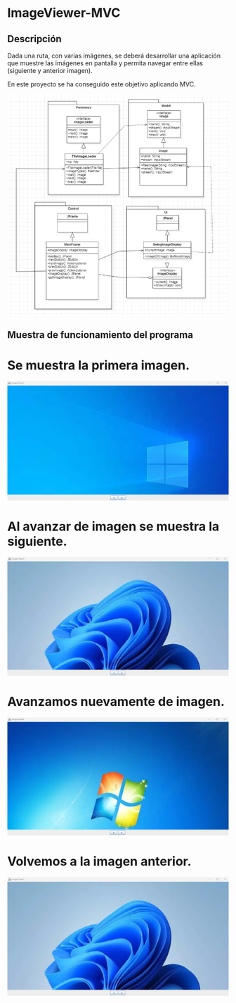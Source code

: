 # ImageViewer-MVC

## Descripción 
Dada una ruta, con varias imágenes, se deberá desarrollar una aplicación que muestre las imágenes en pantalla y permita navegar entre ellas (siguiente y anterior imagen).

En este proyecto se ha conseguido este objetivo aplicando MVC.

![Diagrama de clase](https://github.com/FerPellicerKatas/ImageViewer-MVC/blob/master/Diagrama%20de%20clases%20MVC.png)

## Muestra de funcionamiento del programa

# Se muestra la primera imagen.

![Primera Imagen](https://github.com/FerPellicerKatas/ImageViewer-MVC/blob/master/ejemplosImagenes/fondo1.png)

# Al avanzar de imagen se muestra la siguiente.

![Segunda Imagen](https://github.com/FerPellicerKatas/ImageViewer-MVC/blob/master/ejemplosImagenes/fondo2.png)

# Avanzamos nuevamente de imagen.

![Tercera Imagen](https://github.com/FerPellicerKatas/ImageViewer-MVC/blob/master/ejemplosImagenes/fondo3.png)

# Volvemos a la imagen anterior.

![Cuarta Imagen](https://github.com/FerPellicerKatas/ImageViewer-MVC/blob/master/ejemplosImagenes/fondo2.png)
